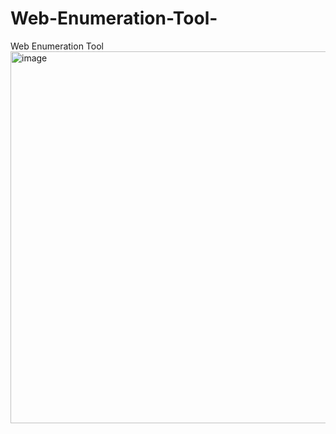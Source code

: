 # Web-Enumeration-Tool-
Web Enumeration Tool 
<img width="792" height="595" alt="image" src="https://github.com/user-attachments/assets/62ad351b-c69d-4043-af31-3b6f350af872" />
